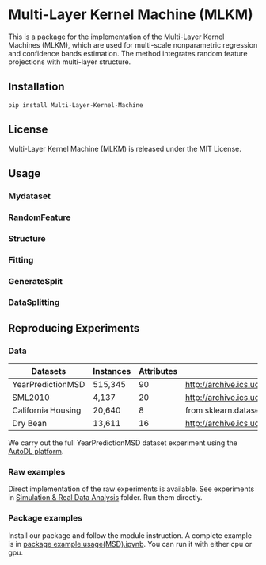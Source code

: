 # Multi-Layer Kernel Machine (MLKM)

This is a package for the implementation of the Multi-Layer Kernel Machines (MLKM), which are used for multi-scale nonparametric regression and confidence bands estimation. The method integrates random feature projections with multi-layer structure.

## Installation

`pip install Multi-Layer-Kernel-Machine`


## License

Multi-Layer Kernel Machine (MLKM) is released under the MIT License. 


## Usage 

### Mydataset

### RandomFeature

### Structure

### Fitting

### GenerateSplit

### DataSplitting



## Reproducing Experiments

### Data 

| Datasets | Instances |  Attributes | Source |
| --- | --- | --- | --- |
| YearPredictionMSD | 515,345 | 90 | http://archive.ics.uci.edu/dataset/203/yearpredictionmsd |
| SML2010 | 4,137 | 20 | http://archive.ics.uci.edu/dataset/274/sml2010 |
| California Housing | 20,640 | 8 | from sklearn.datasets import fetch_california_housing   |
| Dry Bean | 13,611 | 16 | http://archive.ics.uci.edu/dataset/602/dry+bean+dataset |

We carry out the full YearPredictionMSD dataset experiment using the [AutoDL platform](https://www.autodl.com).


### Raw examples

Direct implementation of the raw experiments is available. See experiments in [Simulation & Real Data Analysis](https://github.com/ZZZhyEva/Multi-Layer-Kernel-Machines/tree/main/Simulations%20%26%20Real%20Data%20Analysis) folder. Run them directly.

### Package examples

Install our package and follow the module instruction. A complete example is in [package example usage(MSD).ipynb](https://github.com/ZZZhyEva/Multi-Layer-Kernel-Machines/blob/main/package%20example%20usage(MSD).ipynb). You can run it with either cpu or gpu.


